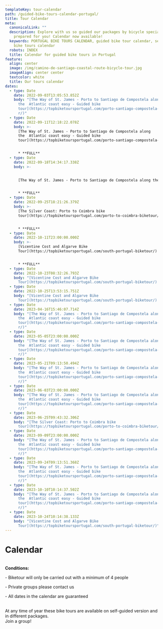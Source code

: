 ```yaml
---
templateKey: tour-calendar
path: /guided-bike-tours-calendar-portugal/
title: Tour Calendar
meta:
  canonicalLink: ""
  description: Explore with us so guided our packages by bicycle specially
    prepared for you! Calendar now available!
  keywords: PORTUGAL BIKE TOURS CALENDAR, guided bike tour calendar, self guide
    bike tours calendar
  robots: INDEX
  title: Calendar for guided bike tours in Portugal
feature:
  align: center
  image: /img/camino-de-santiago-coastal-route-bicycle-tour.jpg
  imageAlign: center center
  textcolor: white
  title: Our tours calendar
dates:
  - type: Date
    date: 2022-09-03T13:05:53.852Z
    body: "[The Way of St. James - Porto to Santiago de Compostela along
      the  Atlantic coast easy - Guided bike
      tour](https://topbiketoursportugal.com/porto-santiago-compostela-bike-tou\
      r/)"
  - type: Date
    date: 2022-09-11T12:18:22.078Z
    body: >-
      [The Way of St. James - Porto to Santiago de Compostela along
      the  Atlantic coast easy - Guided bike
      tour](https://topbiketoursportugal.com/porto-santiago-compostela-bike-tour/)


      * **FULL**
  - type: Date
    date: 2022-09-18T14:34:17.338Z
    body: >-
      

      [The Way of St. James - Porto to Santiago de Compostela along the  Atlantic coast easy - Guided bike tour](https://topbiketoursportugal.com/porto-santiago-compostela-bike-tour/) 


      * **FULL**
  - type: Date
    date: 2022-09-25T18:21:26.379Z
    body: >-
      [The Silver Coast: Porto to Coimbra bike
      tour](https://topbiketoursportugal.com/porto-to-coimbra-biketour/)


      * **FULL**
  - type: Date
    date: 2022-10-11T23:00:00.000Z
    body: >-
      [Vicentine Cost and Algarve Bike
      Tour](https://topbiketoursportugal.com/south-portugal-biketour/)


      * **FULL**
  - type: Date
    date: 2022-10-23T08:32:26.793Z
    body: "[Vicentine Cost and Algarve Bike
      Tour](https://topbiketoursportugal.com/south-portugal-biketour/) 9 Nights"
  - type: Date
    date: 2022-10-25T13:53:15.751Z
    body: "[Vicentine Cost and Algarve Bike
      Tour](https://topbiketoursportugal.com/south-portugal-biketour/) 7 Nights"
  - type: Date
    date: 2023-04-16T15:46:07.714Z
    body: "[The Way of St. James - Porto to Santiago de Compostela along
      the  Atlantic coast easy - Guided bike
      tour](https://topbiketoursportugal.com/porto-santiago-compostela-bike-tou\
      r/)"
  - type: Date
    date: 2023-05-05T23:00:00.000Z
    body: "[The Way of St. James - Porto to Santiago de Compostela along
      the  Atlantic coast easy - Guided bike
      tour](https://topbiketoursportugal.com/porto-santiago-compostela-bike-tou\
      r/)"
  - type: Date
    date: 2023-05-21T09:13:50.494Z
    body: "[The Way of St. James - Porto to Santiago de Compostela along
      the  Atlantic coast easy - Guided bike
      tour](https://topbiketoursportugal.com/porto-santiago-compostela-bike-tou\
      r/)"
  - type: Date
    date: 2023-06-03T23:00:00.000Z
    body: "[The Way of St. James - Porto to Santiago de Compostela along
      the  Atlantic coast easy - Guided bike
      tour](https://topbiketoursportugal.com/porto-santiago-compostela-bike-tou\
      r/)"
  - type: Date
    date: 2023-06-25T09:43:32.306Z
    body: "[The Silver Coast: Porto to Coimbra bike
      tour](https://topbiketoursportugal.com/porto-to-coimbra-biketour/)"
  - type: Date
    date: 2023-09-09T23:00:00.000Z
    body: "[The Way of St. James - Porto to Santiago de Compostela along
      the  Atlantic coast easy - Guided bike
      tour](https://topbiketoursportugal.com/porto-santiago-compostela-bike-tou\
      r/)"
  - type: Date
    date: 2023-09-24T09:13:51.368Z
    body: "[The Way of St. James - Porto to Santiago de Compostela along
      the  Atlantic coast easy - Guided bike
      tour](https://topbiketoursportugal.com/porto-santiago-compostela-bike-tou\
      r/)"
  - type: Date
    date: 2023-10-10T10:14:37.502Z
    body: "[The Way of St. James - Porto to Santiago de Compostela along
      the  Atlantic coast easy - Guided bike
      tour](https://topbiketoursportugal.com/porto-santiago-compostela-bike-tou\
      r/)"
  - type: Date
    date: 2023-10-24T10:14:38.133Z
    body: "[Vicentine Cost and Algarve Bike
      Tour](https://topbiketoursportugal.com/south-portugal-biketour/)"
---
```

# Calendar

\
**Conditions:**

\- Biketour will only be carried out with a minimum of 4 people

\- Private groups please contact us

\- All dates in the calendar are guaranteed

\
At any time of year these bike tours are available on self-guided version and in different packages.
\
Join a group!
